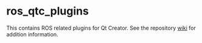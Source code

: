 # ros_qtc_plugins
This contains ROS related plugins for Qt Creator. See the repository [wiki](https://github.com/ros-industrial/ros_qtc_plugin/wiki) for addition information.
